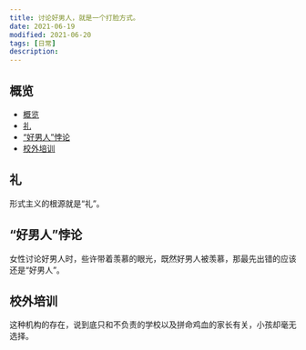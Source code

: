 ```yaml
---
title: 讨论好男人，就是一个打脸方式。
date: 2021-06-19
modified: 2021-06-20
tags: [日常]
description: 
---
```


## 概览

- [概览](#概览)
- [礼](#礼)
- [“好男人”悖论](#好男人悖论)
- [校外培训](#校外培训)


## 礼

形式主义的根源就是“礼”。


## “好男人”悖论

女性讨论好男人时，些许带着羡慕的眼光，既然好男人被羡慕，那最先出错的应该还是“好男人”。


## 校外培训

这种机构的存在，说到底只和不负责的学校以及拼命鸡血的家长有关，小孩却毫无选择。